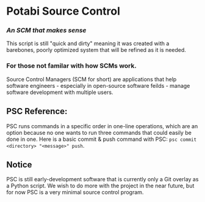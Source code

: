 Potabi Source Control
=====================

### ***An SCM that makes sense***

This script is still "quick and dirty" meaning it was created with a barebones, poorly optimized system that will be refined as it is needed.

### For those not familar with how SCMs work.
Source Control Managers (SCM for short) are applications that help software engineers - especially in open-source software feilds - manage software development with multiple users.

## PSC Reference:
PSC runs commands in a specific order in one-line operations, which are an option because no one wants to run three commands that could easily be done in one. Here is a basic commit & push command with PSC: `psc commit <directory> "<message>" push`.

## Notice
PSC is still early-development software that is currently only a Git overlay as a Python script. We wish to do more with the project in the near future, but for now PSC is a very minimal source control program.